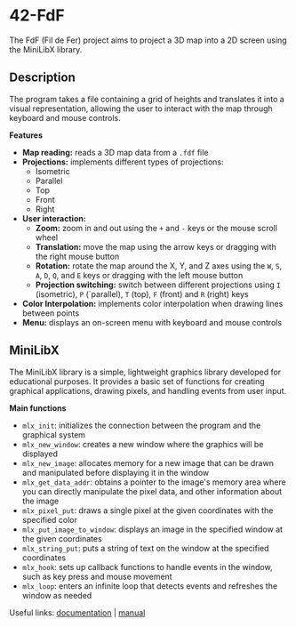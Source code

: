 # 42-FdF

The FdF (Fil de Fer) project aims to project a 3D map into a 2D screen using the MiniLibX library.

## Description

The program takes a file containing a grid of heights and translates it into a visual representation, allowing the user to interact with the map through keyboard and mouse controls.

**Features**
*   **Map reading:** reads a 3D map data from a `.fdf` file
*   **Projections:** implements different types of projections:
    *   Isometric
    *   Parallel
    *   Top
    *   Front
    *   Right
*   **User interaction:**
    *   **Zoom:** zoom in and out using the `+` and `-` keys or the mouse scroll wheel
    *   **Translation:** move the map using the arrow keys or dragging with the right mouse button
    *   **Rotation:** rotate the map around the X, Y, and Z axes using the `W`, `S`, `A`, `D`, `Q`, and `E` keys or dragging with the left mouse button
    *   **Projection switching:** switch between different projections using `I` (isometric), `P` (´parallel), `T` (top), `F` (front) and `R` (right) keys
*   **Color Interpolation:** implements color interpolation when drawing lines between points
*   **Menu:** displays an on-screen menu with keyboard and mouse controls

## MiniLibX

The MiniLibX library is a simple, lightweight graphics library developed for educational purposes. It provides a basic set of functions for creating graphical applications, drawing pixels, and handling events from user input.<br />

**Main functions**
*  `mlx_init`: initializes the connection between the program and the graphical system
*  `mlx_new_window`: creates a new window where the graphics will be displayed
*  `mlx_new_image`: allocates memory for a new image that can be drawn and manipulated before displaying it in the window
*  `mlx_get_data_addr`: obtains a pointer to the image's memory area where you can directly manipulate the pixel data, and other information about the image
*  `mlx_pixel_put`: draws a single pixel at the given coordinates with the specified color
*  `mlx_put_image_to_window`: displays an image in the specified window at the given coordinates
*  `mlx_string_put`: puts a string of text on the window at the specified coordinates
*  `mlx_hook`: sets up callback functions to handle events in the window, such as key press and mouse movement
*  `mlx_loop`: enters an infinite loop that detects events and refreshes the window as needed

Useful links: [documentation](https://github.com/42Paris/minilibx-linux)   |   [manual](https://harm-smits.github.io/42docs/libs/minilibx)
